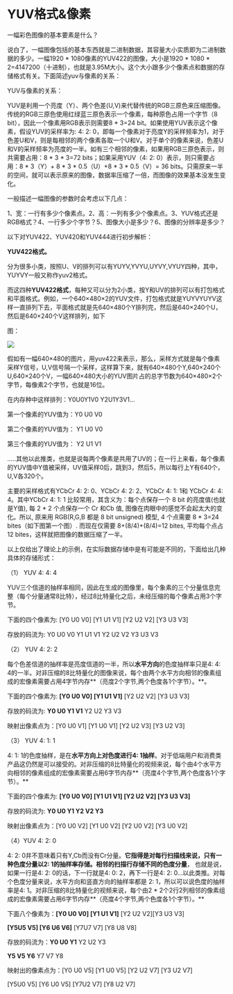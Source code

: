# YUV格式&像素



一幅彩色图像的基本要素是什么？

说白了，一幅图像包括的基本东西就是二进制数据，其容量大小实质即为二进制数据的多少。一幅1920 * 1080像素的YUV422的图像，大小是1920 * 1080 * 2=4147200（十进制），也就是3.95M大小。这个大小跟多少个像素点和数据的存储格式有关。下面简述yuv与像素的关系：

YUV与像素的关系：

YUV是利用一个亮度（Y）、两个色差(U,V)来代替传统的RGB三原色来压缩图像。传统的RGB三原色使用红绿蓝三原色表示一个像素，每种原色占用一个字节（8 bit），因此一个像素用RGB表示则需要8 * 3=24 bit。如果使用YUV表示这个像素，假设YUV的采样率为: 4: 2: 0，即每一个像素对于亮度Y的采样频率为1，对于色差U和V，则是每相邻的两个像素各取一个U和V。对于单个的像素来说，色差U和V的采样频率为亮度的一半。如有三个相邻的像素，如果用RGB三原色表示，则共需要占用：8 * 3 * 3=72 bits；如果采用YUV（4: 2: 0）表示，则只需要占用：8 * 3（Y）+ 8 * 3 * 0.5（U）+8 * 3 * 0.5（V）= 36 bits。只需原来一半的空间，就可以表示原来的图像，数据率压缩了一倍，而图像的效果基本没发生变化。

一般描述一幅图像的参数时会考虑以下几点：

1、宽：一行有多少个像素点。2、高：一列有多少个像素点。3、YUV格式还是RGB格式？4、一行多少个字节？5、图像大小是多少？6、图像的分辨率是多少？

以下对YUV422、YUV420和YUV444进行初步解析：

**YUV422格式。**

分为很多小类，按照U、V的排列可以有YUYV,YVYU,UYVY,VYUY四种，其中，YUYVY一般又称作yuv2格式。

而这四种**YUV422格式**，每种又可以分为2小类，按Y和UV的排列可以有打包格式和平面格式。例如，一个640×480×2的YUV文件，打包格式就是YUYVYUYV这样一直排列下去，平面格式就是先640×480个Y排列完，然后是640×240个U，然后是640×240个V这样排列，如下

图：

![](https://cdn.jsdelivr.net/gh/2234416233/myImage/img/20130601161024417.png)

假如有一幅640×480的图片，用yuv422来表示，那么，采样方式就是每个像素采样Y信号，U,V信号隔一个采样，这样算下来，就有640×480个Y,640×240个U,640×240个V，一幅640×480大小的YUV图片占的总字节数为640×480×2个字节，每像素2个字节，也就是16位。

在内存种中这样排列：Y0U0Y1V0 Y2U1Y3V1...

第一个像素的YUV值为：Y0 U0 V0

第二个像素的YUV值为： Y1 U0 V0

第三个像素的YUV值为： Y2 U1 V1

.....其他以此推类，也就是说每两个像素是共用了UV的；在一行上来看，每个像素的YUV值中Y值被采样，UV值采样0后，跳到3，然后5，所以每行上Y有640个，U,V各320个。

主要的采样格式有YCbCr 4: 2: 0、YCbCr 4: 2: 2、YCbCr 4: 1: 1和 YCbCr 4: 4: 4。其中YCbCr 4: 1: 1 比较常用，其含义为：每个点保存一个 8 bit 的亮度值(也就是Y值), 每 2 * 2 个点保存一个 Cr 和Cb 值, 图像在肉眼中的感觉不会起太大的变化。所以, 原来用 RGB(R,G,B 都是 8 bit unsigned) 模型, 4 个点需要 8 * 3=24 bites（如下图第一个图）. 而现在仅需要 8+(8/4)+(8/4)=12 bites, 平均每个点占12 bites，这样就把图像的数据压缩了一半。

以上仅给出了理论上的示例，在实际数据存储中是有可能是不同的，下面给出几种具体的存储形式：

（1） YUV 4: 4: 4

YUV三个信道的抽样率相同，因此在生成的图像里，每个象素的三个分量信息完整（每个分量通常8比特），经过8比特量化之后，未经压缩的每个像素占用3个字节。

下面的四个像素为: [Y0 U0 V0] [Y1 U1 V1] [Y2 U2 V2] [Y3 U3 V3]

存放的码流为: Y0 U0 V0 Y1 U1 V1 Y2 U2 V2 Y3 U3 V3

（2） YUV 4: 2: 2

每个色差信道的抽样率是亮度信道的一半，所以**水平方向**的色度抽样率只是4: 4: 4的一半。对非压缩的8比特量化的图像来说，每个由两个水平方向相邻的像素组成的宏像素需要占用4字节内存**（亮度2个字节,两个色度各1个字节）。**。

下面的四个像素为: **[Y0 U0 V0] [Y1 U1 V1]** [Y2 U2 V2] [Y3 U3 V3]

存放的码流为: **Y0 U0 Y1 V1** Y2 U2 Y3 V3

映射出像素点为：[Y0 U0 V1] [Y1 U0 V1] [Y2 U2 V3] [Y3 U2 V3]

（3） YUV 4: 1: 1

4: 1: 1的色度抽样，是在**水平方向上对色度进行4: 1抽样**。对于低端用户和消费类产品这仍然是可以接受的。对非压缩的8比特量化的视频来说，每个由4个水平方向相邻的像素组成的宏像素需要占用6字节内存**（亮度4个字节,两个色度各1个字节）。**

下面的四个像素为: **[Y0 U0 V0] [Y1 U1 V1] [Y2 U2 V2] [Y3 U3 V3]**

存放的码流为: **Y0 U0 Y1 Y2 V2 Y3**

映射出像素点为：[Y0 U0 V2] [Y1 U0 V2] [Y2 U0 V2] [Y3 U0 V2]

（4）YUV 4: 2: 0

4: 2: 0并不意味着只有Y,Cb而没有Cr分量。**它指得是对每行扫描线来说，只有一种色度分量以2: 1的抽样率存储。相邻的扫描行存储不同的色度分量**， 也就是说，如果一行是4: 2: 0的话，下一行就是4: 0: 2，再下一行是4: 2: 0...以此类推。对每个色度分量来说，水平方向和竖直方向的抽样率都是 2: 1，所以可以说色度的抽样率是4: 1。对非压缩的8比特量化的视频来说，每个由2 * 2个2行2列相邻的像素组成的宏像素需要占用6字节内存**（亮度4个字节,两个色度各1个字节）。**

下面八个像素为：**[Y0 U0 V0] [Y1 U1 V1]** [Y2 U2 V2][Y3 U3 V3]

**[Y5U5 V5] [Y6 U6 V6]** [Y7U7 V7] [Y8 U8 V8]

存放的码流为：**Y0 U0 Y1** Y2 U2 Y3

**Y5 V5 Y6** Y7 V7 Y8

映射出的像素点为：[Y0 U0 V5] [Y1 U0 V5] [Y2 U2 V7] [Y3 U2 V7]

[Y5U0 V5] [Y6 U0 V5] [Y7U2 V7] [Y8 U2 V7]